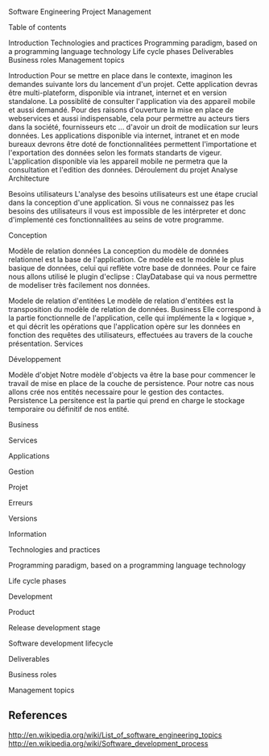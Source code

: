 Software Engineering
Project Management



Table of contents

Introduction
Technologies and practices
Programming paradigm, based on a programming language technology
Life cycle phases
Deliverables
Business roles
Management topics

Introduction
Pour se mettre en place dans le contexte, imaginon les demandes suivante lors du lancement d'un projet.
Cette application devras être multi-plateform, disponible via intranet, internet et en version standalone. La possiblité de consulter l'application via des appareil mobile et aussi demandé.
Pour des raisons d'ouverture la mise en place de webservices et aussi indispensable, cela pour permettre au acteurs tiers dans la société, fournisseurs etc ... d'avoir un droit de modiication sur leurs données.
Les applications disponible via internet, intranet et en mode bureaux devrons être doté de fonctionnalitées permettent l'importatione et l'exportation des données selon les formats standarts de vigeur.
L'application disponible via les appareil mobile ne permetra que la consultation et l'edition des données.
Déroulement du projet
Analyse
Architecture

Besoins utilisateurs
L'analyse des besoins utilisateurs est une étape crucial dans la conception d'une application. Si vous ne connaissez pas les besoins des utilisateurs il vous est impossible de les intérpreter et donc d'implementé ces fonctionnalitées au seins de votre programme.

Conception

Modèle de relation données
La conception du modèle de données relationnel est la base de l'application.
Ce modèle est le modèle le plus basique de données, celui qui reflète votre base de données.
Pour ce faire nous allons utilisé le plugin d'eclipse : ClayDatabase qui va nous permettre de modeliser très facilement nos données.

Modele de relation d'entitées
Le modèle de relation d'entitées est la transposition du modèle de relation de données.
Business
Elle correspond à la partie fonctionnelle de l'application, celle qui implémente la « logique », et qui décrit les opérations que l'application opère sur les données en fonction des requêtes des utilisateurs, effectuées au travers de la couche présentation.
Services

Développement

Modèle d'objet
Notre modèle d'objects va être la base pour commencer le travail de mise en place de la couche de persistence.
Pour notre cas nous allons crée nos entités necessaire pour le gestion des contactes.
Persistence
La persitence est la partie qui prend en charge le stockage temporaire ou définitif de nos entité.

Business

Services

Applications

Gestion

Projet

Erreurs

Versions

Information

Technologies and practices

Programming paradigm, based on a programming language technology

Life cycle phases

Development

Product

Release development stage

Software development lifecycle

Deliverables

Business roles

Management topics


## References
http://en.wikipedia.org/wiki/List_of_software_engineering_topics
http://en.wikipedia.org/wiki/Software_development_process
